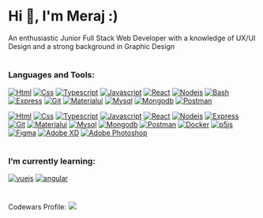<h1 align="left">Hi 👋, I'm Meraj :)</h1>
<p align="left">An enthusiastic Junior Full Stack Web Developer with a knowledge of UX/UI Design and a strong background in Graphic Design</p>
<h1></h1>


<h3 align="left">Languages and Tools:</h3>

[<img src="https://skillicons.dev/icons?i=html" alt="Html" title="Html" />](https://en.wikipedia.org/wiki/HTML5)
[<img src="https://skillicons.dev/icons?i=css" alt="Css" title="Css" />](https://en.wikipedia.org/wiki/CSS)
[<img src="https://skillicons.dev/icons?i=ts" alt="Typescript" title="Typescript" />](https://www.typescriptlang.org/)
[<img src="https://skillicons.dev/icons?i=js" alt="Javascript" title="Javascript" />](https://www.javascript.com/)
[<img src="https://skillicons.dev/icons?i=react" alt="React" title="React" />](https://react.dev/)
[<img src="https://skillicons.dev/icons?i=nodejs" alt="Nodejs" title="Nodejs" />](https://nodejs.org/en)
[<img src="https://skillicons.dev/icons?i=bash" alt="Bash" title="Bash" />](https://www.gnu.org/software/bash/)
[<img src="https://skillicons.dev/icons?i=express" alt="Express" title="Express" />](https://expressjs.com/)
[<img src="https://skillicons.dev/icons?i=git" alt="Git" title="Git" />](https://git-scm.com/)
[<img src="https://skillicons.dev/icons?i=materialui" alt="Materialui" title="Materialui" />](https://mui.com)
[<img src="https://skillicons.dev/icons?i=mysql" alt="Mysql" title="Mysql" />](https://mysql.com)
[<img src="https://skillicons.dev/icons?i=mongodb" alt="Mongodb" title="Mongodb" />](https://mongodb.com)
[<img src="https://skillicons.dev/icons?i=postman" alt="Postman" title="Postman" />](https://postman.com)


[![Html](https://skillicons.dev/icons?i=html)](https://en.wikipedia.org/wiki/HTML5)
[![Css](https://skillicons.dev/icons?i=css)](https://en.wikipedia.org/wiki/CSS)
[![Typescript](https://skillicons.dev/icons?i=ts)](https://www.typescriptlang.org/)
[![Javascript](https://skillicons.dev/icons?i=js)](https://www.javascript.com/)
[![React](https://skillicons.dev/icons?i=react)](https://react.dev/)
[![Nodejs](https://skillicons.dev/icons?i=nodejs)](https://nodejs.org/en)
[![Express](https://skillicons.dev/icons?i=express)](https://expressjs.com/)
[![Git](https://skillicons.dev/icons?i=git)](https://git-scm.com/)
[![Materialui](https://skillicons.dev/icons?i=materialui)](https://mui.com)
[![Mysql](https://skillicons.dev/icons?i=mysql)](https://mysql.com)
[![Mongodb](https://skillicons.dev/icons?i=mongodb)](https://mongodb.com)
[![Postman](https://skillicons.dev/icons?i=postman)](https://postman.com)
[![Docker](https://skillicons.dev/icons?i=docker)](https://docker.com)
[![p5js](https://skillicons.dev/icons?i=p5js)](https://p5js.com)
[![Figma](https://skillicons.dev/icons?i=figma)](https://figma.com)
[![Adobe XD](https://skillicons.dev/icons?i=xd)](https://adobe.com)
[![Adobe Photoshop](https://skillicons.dev/icons?i=ps)](https://adobe.com)





<h1></h1>
<h3 align="left">I’m currently learning:</h3>

[![vuejs](https://skillicons.dev/icons?i=vuejs)](https://vuejs.org)
[![angular](https://skillicons.dev/icons?i=angular)](https://angular.io)



<h1></h1>
<p>Codewars Profile: <a href="https://www.codewars.com/users/MerajSharifi/badges/micro"> <img src="https://www.codewars.com/users/MerajSharifi/badges/micro"></a></p>

